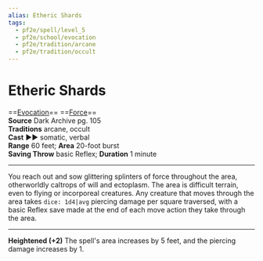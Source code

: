 ```yaml
---
alias: Etheric Shards
tags:
  - pf2e/spell/level_5
  - pf2e/school/evocation
  - pf2e/tradition/arcane
  - pf2e/tradition/occult
---
```


# Etheric Shards

==[Evocation](../../../Traits/Evocation.md)== ==[Force](../../../Traits/Force.md)==  
__Source__ Dark Archive pg. 105  
**Traditions** arcane, occult  
**Cast** ►► somatic, verbal  
**Range** 60 feet; **Area** 20-foot burst  
**Saving Throw** basic Reflex; **Duration** 1 minute

---

You reach out and sow glittering splinters of force throughout the area, otherworldly caltrops of will and ectoplasm. The area is difficult terrain, even to flying or incorporeal creatures. Any creature that moves through the area takes `dice: 1d4|avg` piercing damage per square traversed, with a basic Reflex save made at the end of each move action they take through the area.

<hr>

**Heightened (+2)** The spell's area increases by 5 feet, and the piercing damage increases by 1.
